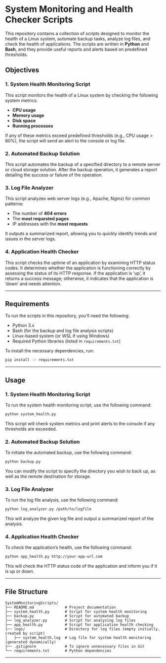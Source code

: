 # System Monitoring and Health Checker Scripts

This repository contains a collection of scripts designed to monitor the health of a Linux system, automate backup tasks, analyze log files, and check the health of applications. The scripts are written in **Python** and **Bash**, and they provide useful reports and alerts based on predefined thresholds.

## Objectives

### 1. **System Health Monitoring Script**

This script monitors the health of a Linux system by checking the following system metrics:
- **CPU usage**
- **Memory usage**
- **Disk space**
- **Running processes**

If any of these metrics exceed predefined thresholds (e.g., CPU usage > 80%), the script will send an alert to the console or log file.

### 2. **Automated Backup Solution**

This script automates the backup of a specified directory to a remote server or cloud storage solution. After the backup operation, it generates a report detailing the success or failure of the operation.

### 3. **Log File Analyzer**

This script analyzes web server logs (e.g., Apache, Nginx) for common patterns:
- The number of **404 errors**
- The **most requested pages**
- IP addresses with the **most requests**

It outputs a summarized report, allowing you to quickly identify trends and issues in the server logs.

### 4. **Application Health Checker**

This script checks the uptime of an application by examining HTTP status codes. It determines whether the application is functioning correctly by assessing the status of its HTTP response. If the application is ‘up’, it returns a success message; otherwise, it indicates that the application is ‘down’ and needs attention.

---

## Requirements

To run the scripts in this repository, you'll need the following:
- Python 3.x
- Bash (for the backup and log file analysis scripts)
- Linux-based system (or WSL if using Windows)
- Required Python libraries (listed in `requirements.txt`)

To install the necessary dependencies, run:

```bash
pip install -r requirements.txt
```

---

## Usage

### 1. **System Health Monitoring Script**

To run the system health monitoring script, use the following command:

```bash
python system_health.py
```

This script will check system metrics and print alerts to the console if any thresholds are exceeded.

### 2. **Automated Backup Solution**

To initiate the automated backup, use the following command:

```bash
python backup.py
```

You can modify the script to specify the directory you wish to back up, as well as the remote destination for storage.

### 3. **Log File Analyzer**

To run the log file analysis, use the following command:

```bash
python log_analyzer.py /path/to/logfile
```

This will analyze the given log file and output a summarized report of the analysis.

### 4. **Application Health Checker**

To check the application’s health, use the following command:

```bash
python app_health.py http://your-app-url.com
```

This will check the HTTP status code of the application and inform you if it is up or down.

---

## File Structure

```
SystemMonitoringScripts/
├── README.md              # Project documentation
├── system_health.py       # Script for system health monitoring
├── backup.py              # Script for automated backup
├── log_analyzer.py        # Script for analyzing log files
├── app_health.py          # Script for application health checking
├── logs/                  # Directory for log files (empty initially, created by script)
│   ├── system_health.log  # Log file for system health monitoring (generated dynamically)
├── .gitignore             # To ignore unnecessary files in Git
└── requirements.txt       # Python dependencies
```

---
